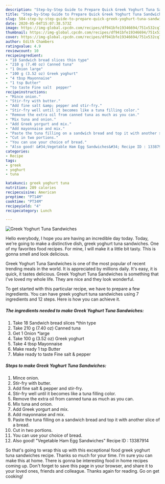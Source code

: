 ```yaml
---
description: "Step-by-Step Guide to Prepare Quick Greek Yoghurt Tuna Sandwiches"
title: "Step-by-Step Guide to Prepare Quick Greek Yoghurt Tuna Sandwiches"
slug: 504-step-by-step-guide-to-prepare-quick-greek-yoghurt-tuna-sandwiches
date: 2020-05-04T15:07:38.573Z
image: https://img-global.cpcdn.com/recipes/df941bfe19346694/751x532cq70/greek-yoghurt-tuna-sandwiches-recipe-main-photo.jpg
thumbnail: https://img-global.cpcdn.com/recipes/df941bfe19346694/751x532cq70/greek-yoghurt-tuna-sandwiches-recipe-main-photo.jpg
cover: https://img-global.cpcdn.com/recipes/df941bfe19346694/751x532cq70/greek-yoghurt-tuna-sandwiches-recipe-main-photo.jpg
author: Edith Chambers
ratingvalue: 4.9
reviewcount: 10
recipeingredient:
- "18 Sandwich bread slices thin type"
- "210 g (7.40 oz) Canned tuna"
- "1 Onion large"
- "100 g (3.52 oz) Greek yoghurt"
- "4 tbsp Mayonnaise"
- "1 tsp Butter"
- "to taste Fine salt  pepper"
recipeinstructions:
- "Mince onion."
- "Stir-fry with butter."
- "Add fine salt &amp; pepper and stir-fry."
- "Stir-fry well until it becomes like a tuna filling color."
- "Remove the extra oil from canned tuna as much as you can."
- "Mix tuna and onion."
- "Add Greek yorgurt and mix."
- "Add mayonnaise and mix."
- "Paste the tuna filling on a sandwich bread and top it with another slice of a bread."
- "Cut in two portions."
- "You can use your choice of bread."
- "Also good! &#34;Vegetable Ham Egg Sandwiches&#34; Recipe ID : 13387914"
categories:
- Recipe
tags:
- greek
- yoghurt
- tuna

katakunci: greek yoghurt tuna 
nutrition: 289 calories
recipecuisine: American
preptime: "PT14M"
cooktime: "PT34M"
recipeyield: "4"
recipecategory: Lunch

---
```



![Greek Yoghurt Tuna Sandwiches](https://img-global.cpcdn.com/recipes/df941bfe19346694/751x532cq70/greek-yoghurt-tuna-sandwiches-recipe-main-photo.jpg)

Hello everybody, I hope you are having an incredible day today. Today, we're going to make a distinctive dish, greek yoghurt tuna sandwiches. One of my favorites food recipes. For mine, I will make it a little bit tasty. This is gonna smell and look delicious.

Greek Yoghurt Tuna Sandwiches is one of the most popular of recent trending meals in the world. It is appreciated by millions daily. It's easy, it is quick, it tastes delicious. Greek Yoghurt Tuna Sandwiches is something that I've loved my whole life. They are nice and they look wonderful.




To get started with this particular recipe, we have to prepare a few ingredients. You can have greek yoghurt tuna sandwiches using 7 ingredients and 12 steps. Here is how you can achieve it.

<!--inarticleads1-->

##### The ingredients needed to make Greek Yoghurt Tuna Sandwiches:

1. Take 18 Sandwich bread slices *thin type
1. Take 210 g (7.40 oz) Canned tuna
1. Get 1 Onion *large
1. Take 100 g (3.52 oz) Greek yoghurt
1. Take 4 tbsp Mayonnaise
1. Make ready 1 tsp Butter
1. Make ready to taste Fine salt &amp; pepper




<!--inarticleads2-->

##### Steps to make Greek Yoghurt Tuna Sandwiches:

1. Mince onion.
1. Stir-fry with butter.
1. Add fine salt &amp; pepper and stir-fry.
1. Stir-fry well until it becomes like a tuna filling color.
1. Remove the extra oil from canned tuna as much as you can.
1. Mix tuna and onion.
1. Add Greek yorgurt and mix.
1. Add mayonnaise and mix.
1. Paste the tuna filling on a sandwich bread and top it with another slice of a bread.
1. Cut in two portions.
1. You can use your choice of bread.
1. Also good! &#34;Vegetable Ham Egg Sandwiches&#34; Recipe ID : 13387914




So that's going to wrap this up with this exceptional food greek yoghurt tuna sandwiches recipe. Thanks so much for your time. I'm sure you can make this at home. There is gonna be interesting food in home recipes coming up. Don't forget to save this page in your browser, and share it to your loved ones, friends and colleague. Thanks again for reading. Go on get cooking!
